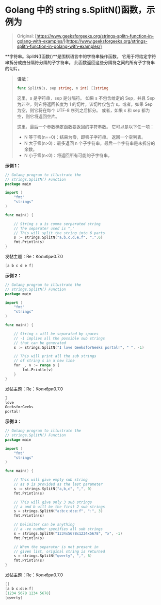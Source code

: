 # Golang 中的 string s.SplitN()函数，示例为

> Original: [https://www.geeksforgeeks.org/strings-splitn-function-in-golang-with-examples/](https://www.geeksforgeeks.org/strings-splitn-function-in-golang-with-examples/)

**字符串。SplitN()函数()**是围棋语言中的字符串操作函数。 它用于将给定字符串拆分成由分隔符分隔的子字符串。 此函数返回这些分隔符之间的所有子字符串的切片。

> **语法：**
> 
> ```go
> func SplitN(s, sep string, n int) []string
> ```
> 
> 这里，s 是字符串，sep 是分隔符。 如果 s 不包含给定的 Sep，并且 Sep 为非空，则它将返回长度为 1 的切片，该切片仅包含 s。或者，如果 Sep 为空，则它将在每个 UTF-8 序列之后拆分。 或者，如果 s 和 sep 都为空，则它将返回空片。
> 
> 这里，最后一个参数确定函数要返回的字符串数。 它可以是以下任一项：
> 
> *   N 等于零(n==0)：结果为零，即零子字符串。 返回一个空列表。
> *   N 大于零(n>0)：最多返回 n 个子字符串，最后一个字符串是未拆分的余数。
> *   N 小于零(n<0)：将返回所有可能的子字符串。

**示例 1：**

```go
// Golang program to illustrate the
// strings.SplitN() Function
package main

import (
    "fmt"
    "strings"
)

func main() {

    // String s a is comma serparated string
    // The separater used is ","
    // This will split the string into 6 parts
    s := strings.SplitN("a,b,c,d,e,f", ",",6)
    fmt.Println(s)
}
```

发帖主题：Re：Колибри0.7.0

```go
[a b c d e f]

```

**示例 2：**

```go
// Golang program to illustrate the
// strings.SplitN() Function
package main

import (
    "fmt"
    "strings"
)

func main() {

    // String s will be separated by spaces
    // -1 implies all the possible sub strings
    // that can be generated
    s := strings.SplitN("I love GeeksforGeeks portal!", " ", -1)

    // This will print all the sub strings
    // of string s in a new line
    for _, v := range s {
        fmt.Println(v)
    }
}
```

发帖主题：Re：Колибри0.7.0

```go
I
love
GeeksforGeeks
portal!

```

**示例 3：**

```go
// Golang program to illustrate the
// strings.SplitN() Function
package main

import (
    "fmt"
    "strings"
)

func main() {

    // This will give empty sub string
    // as 0 is provided as the last parameter
    s := strings.SplitN("a,b,c", ",", 0)
    fmt.Println(s)

    // This will give only 3 sub strings
    // a and b will be the first 2 sub strings
    s = strings.SplitN("a:b:c:d:e:f", ":", 3)
    fmt.Println(s)

    // Delimiter can be anything
    // a -ve number specifies all sub strings
    s = strings.SplitN("1234x5678x1234x5678", "x", -1)
    fmt.Println(s)

    // When the separator is not present in
    // given list, original string is returned
    s = strings.SplitN("qwerty", ",", 6)
    fmt.Println(s)
}
```

发帖主题：Re：Колибри0.7.0

```go
[]
[a b c:d:e:f]
[1234 5678 1234 5678]
[qwerty]

```